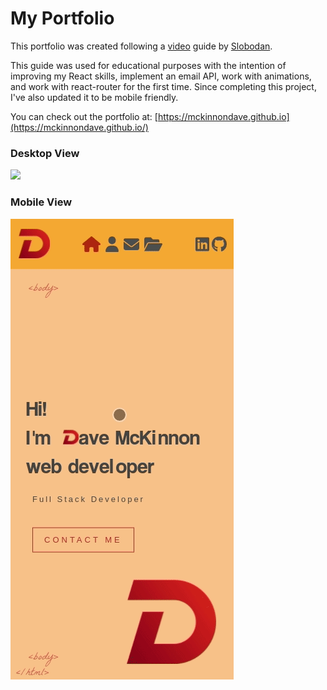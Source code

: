 # My Portfolio

This portfolio was created following a [video](https://www.youtube.com/watch?v=ESHaail1eGc&t=3931s) guide by [Slobodan](youtube.com/c/CodewithSloba).

This guide was used for educational purposes with the intention of improving my React skills, implement an email API, work with animations, and work with react-router for the first time. Since completing this project, I've also updated it to be mobile friendly.

You can check out the portfolio at: [https://mckinnondave.github.io](https://mckinnondave.github.io/)

### Desktop View
![](./portfolio.gif)

### Mobile View
![](./mobile.gif)
